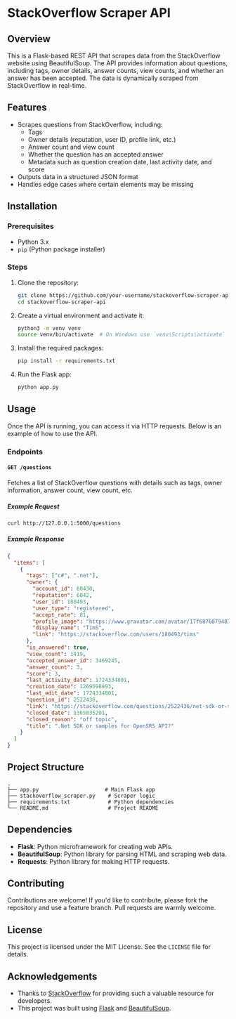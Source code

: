 
# StackOverflow Scraper API

## Overview

This is a Flask-based REST API that scrapes data from the StackOverflow website using BeautifulSoup. The API provides information about questions, including tags, owner details, answer counts, view counts, and whether an answer has been accepted. The data is dynamically scraped from StackOverflow in real-time.

## Features

- Scrapes questions from StackOverflow, including:
  - Tags
  - Owner details (reputation, user ID, profile link, etc.)
  - Answer count and view count
  - Whether the question has an accepted answer
  - Metadata such as question creation date, last activity date, and score
- Outputs data in a structured JSON format
- Handles edge cases where certain elements may be missing

## Installation

### Prerequisites

- Python 3.x
- `pip` (Python package installer)

### Steps

1. Clone the repository:

   ```bash
   git clone https://github.com/your-username/stackoverflow-scraper-api.git
   cd stackoverflow-scraper-api
   ```

2. Create a virtual environment and activate it:

   ```bash
   python3 -m venv venv
   source venv/bin/activate  # On Windows use `venv\Scripts\activate`
   ```

3. Install the required packages:

   ```bash
   pip install -r requirements.txt
   ```

4. Run the Flask app:

   ```bash
   python app.py
   ```

## Usage

Once the API is running, you can access it via HTTP requests. Below is an example of how to use the API.

### Endpoints

#### `GET /questions`

Fetches a list of StackOverflow questions with details such as tags, owner information, answer count, view count, etc.

##### Example Request

```bash
curl http://127.0.0.1:5000/questions
```

##### Example Response

```json
{
  "items": [
    {
      "tags": ["c#", ".net"],
      "owner": {
        "account_id": 60430,
        "reputation": 6042,
        "user_id": 180493,
        "user_type": "registered",
        "accept_rate": 81,
        "profile_image": "https://www.gravatar.com/avatar/17f6876079483f54c5ff4977f65f9997?s=256&d=identicon&r=PG",
        "display_name": "TimS",
        "link": "https://stackoverflow.com/users/180493/tims"
      },
      "is_answered": true,
      "view_count": 1419,
      "accepted_answer_id": 3469245,
      "answer_count": 3,
      "score": 3,
      "last_activity_date": 1724334801,
      "creation_date": 1269598893,
      "last_edit_date": 1724334801,
      "question_id": 2522436,
      "link": "https://stackoverflow.com/questions/2522436/net-sdk-or-samples-for-opensrs-api",
      "closed_date": 1365835201,
      "closed_reason": "off topic",
      "title": ".Net SDK or samples for OpenSRS API?"
    }
  ]
}
```

## Project Structure

```
.
├── app.py                     # Main Flask app
├── stackoverflow_scraper.py    # Scraper logic
├── requirements.txt            # Python dependencies
└── README.md                   # Project README
```

## Dependencies

- **Flask**: Python microframework for creating web APIs.
- **BeautifulSoup**: Python library for parsing HTML and scraping web data.
- **Requests**: Python library for making HTTP requests.

## Contributing

Contributions are welcome! If you'd like to contribute, please fork the repository and use a feature branch. Pull requests are warmly welcome.

## License

This project is licensed under the MIT License. See the `LICENSE` file for details.

## Acknowledgements

- Thanks to [StackOverflow](https://stackoverflow.com) for providing such a valuable resource for developers.
- This project was built using [Flask](https://flask.palletsprojects.com/) and [BeautifulSoup](https://www.crummy.com/software/BeautifulSoup/).
